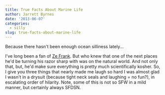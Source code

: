 ```yaml
---
title: True Facts About Marine Life
author: Jarrett Byrnes
date: '2013-06-07'
categories:
  - silly
slug: true-facts-about-marine-life
---
```


Because there hasn't been enough ocean silliness lately...

I've long been a fan of [Ze Frank](http://www.zefrank.com/).  But who knew that one of the next places he'd be turning his razor sharp with was on the natural world.  And not only that, but, he'd make sure everything is pretty much scientifically kosher.  So, I give you three things that nearly made me laugh so hard I was almost glad I wasn't in a drysuit (because tight neck seals and laughing = no fun?), in escalating order of hilarity.  Note, some of this is not so SFW in a mild manner, but certainly always SFDSN.
